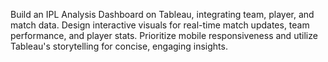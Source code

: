 Build an IPL Analysis Dashboard on Tableau, integrating team, player, and match data. 
Design interactive visuals for real-time match updates, team performance, and player stats. 
Prioritize mobile responsiveness and utilize Tableau's storytelling for concise, engaging insights.
